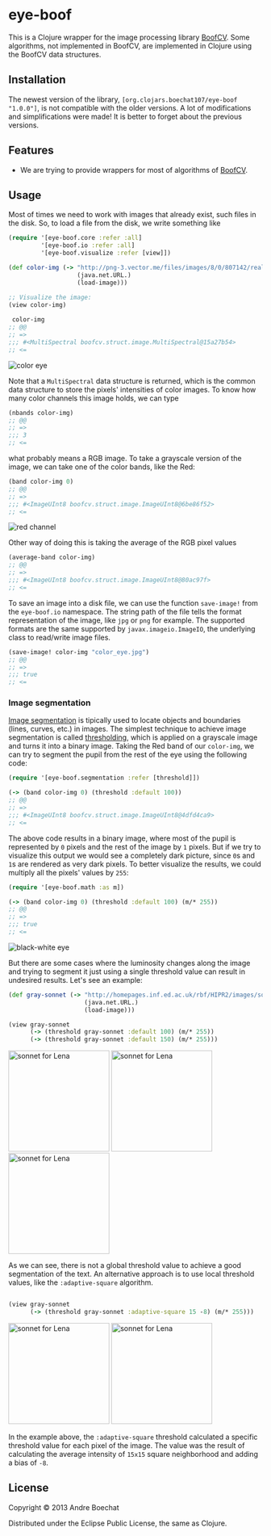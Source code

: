 # eye-boof

This is a Clojure wrapper for the image processing library [BoofCV](http://boofcv.org/).
Some algorithms, not implemented in BoofCV, are implemented in Clojure using the
BoofCV data structures.

## Installation

The newest version of the library, `[org.clojars.boechat107/eye-boof "1.0.0"]`, is
not compatible with the older versions. A lot of modifications and simplifications
were made! It is better to forget about the previous versions.

## Features

* We are trying to provide wrappers for most of algorithms of 
[BoofCV](http://boofcv.org/index.php?title=Manual).

## Usage

Most of times we need to work with images that already exist, such files in the
disk. So, to load a file from the disk, we write something like

```clojure
(require '[eye-boof.core :refer :all]
         '[eye-boof.io :refer :all]
         '[eye-boof.visualize :refer [view]])

(def color-img (-> "http://png-3.vector.me/files/images/8/0/807142/realistic_vector_eye_thumb.jpg"
                   (java.net.URL.)
                   (load-image)))

;; Visualize the image:
(view color-img)
 
 color-img
;; @@
;; =>
;;; #<MultiSpectral boofcv.struct.image.MultiSpectral@15a27b54>
;; <=
```
![color eye](http://png-3.vector.me/files/images/8/0/807142/realistic_vector_eye_thumb.jpg)

Note that a `MultiSpectral` data structure is returned, which is the common data structure
to store the pixels' intensities of color images. To know how many color channels this
image holds, we can type

```clojure
(nbands color-img)
;; @@
;; =>
;;; 3
;; <=
```

what probably means a RGB image. To take a grayscale version of the image, we can take one of the color bands, like the Red:

```clojure
(band color-img 0)
;; @@
;; =>
;;; #<ImageUInt8 boofcv.struct.image.ImageUInt8@6be86f52>
;; <=
```

![red channel](http://i58.tinypic.com/slgrdj.png)

Other way of doing this is taking the average of the RGB pixel values

```clojure
(average-band color-img)
;; @@
;; =>
;;; #<ImageUInt8 boofcv.struct.image.ImageUInt8@80ac97f>
;; <=
```

To save an image into a disk file, we can use the function `save-image!`
from the `eye-boof.io` namespace. The string path of the file tells the format
representation of the image, like `jpg` or `png` for example. The supported
formats are the same supported by `javax.imageio.ImageIO`, the underlying class
to read/write image files.

```clojure
(save-image! color-img "color_eye.jpg")
;; @@
;; =>
;;; true
;; <=
```

### Image segmentation

[Image segmentation](http://en.wikipedia.org/wiki/Image_segmentation) is tipically used to locate objects and boundaries (lines, curves, etc.) in images. The simplest technique to achieve image segmentation is called [thresholding](thresholding), which is applied on a grayscale image and turns it into a binary image. Taking the Red band of our `color-img`, we can try to segment the pupil from the rest of the eye using the following code:

```clojure
(require '[eye-boof.segmentation :refer [threshold]])

(-> (band color-img 0) (threshold :default 100))
;; @@
;; =>
;;; #<ImageUInt8 boofcv.struct.image.ImageUInt8@4dfd4ca9>
;; <=
```

The above code results in a binary image, where most of the pupil is represented by `0` pixels and the rest of the image by `1` pixels. But if we try to visualize this output we would see a completely dark picture, since `0`s and `1`s are rendered as very dark pixels. To better visualize the results, we could multiply all the pixels' values by `255`: 

```clojure
(require '[eye-boof.math :as m])

(-> (band color-img 0) (threshold :default 100) (m/* 255))
;; @@
;; =>
;;; true
;; <=
```

![black-white eye](http://i58.tinypic.com/105nxwk.png)

But there are some cases where the luminosity changes along the image and trying to segment it just using a single threshold value can result in undesired results. Let's see an example:

```clojure
(def gray-sonnet (-> "http://homepages.inf.ed.ac.uk/rbf/HIPR2/images/son1.gif"
                     (java.net.URL.)
                     (load-image)))

(view gray-sonnet
      (-> (threshold gray-sonnet :default 100) (m/* 255))
      (-> (threshold gray-sonnet :default 150) (m/* 255)))
```

<div style='display:inline-block;width:100%;'>
 <img alt='sonnet for Lena' src='http://homepages.inf.ed.ac.uk/rbf/HIPR2/images/son1.gif' width='200'> 
 <img alt='sonnet for Lena' src='http://i60.tinypic.com/35k299t.png' width='200'>
 <img alt='sonnet for Lena' src='http://i59.tinypic.com/27y1lyd.png' width='200'>
</div>

As we can see, there is not a global threshold value to achieve a good segmentation of the text. An alternative approach is to use local threshold values, like the `:adaptive-square` algorithm.

```clojure

(view gray-sonnet
      (-> (threshold gray-sonnet :adaptive-square 15 -8) (m/* 255)))

```

<div style='display:inline-block;width:100%;'>
 <img alt='sonnet for Lena' src='http://homepages.inf.ed.ac.uk/rbf/HIPR2/images/son1.gif' width='200'> 
 <img alt='sonnet for Lena' src='http://i57.tinypic.com/29c2zrc.png' width='200'>
</div>

In the example above, the `:adaptive-square` threshold calculated a specific threshold value for each pixel of the image. The value was the result of calculating the average intensity of `15x15` square neighborhood and adding a bias of `-8`.

## License

Copyright © 2013 Andre Boechat

Distributed under the Eclipse Public License, the same as Clojure.
